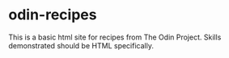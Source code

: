 # odin-recipes
This is a basic html site for recipes from The Odin Project. Skills demonstrated should be HTML specifically.